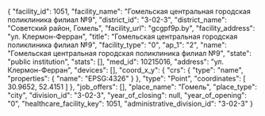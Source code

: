 {
    "facility_id": 1051,
    "facility_name": "Гомельская центральная городская поликлиника филиал №9",
    "district_id": "3-02-3",
    "district_name": "Советский район, Гомель",
    "facility_url": "gcgpf9p.by",
    "facility_address": "ул. Клермон-Ферран",
    "title": "Гомельская центральная городская поликлиника филиал №9",
    "facility_type": "0",
    "ap_1": "2",
    "name": "Гомельская центральная городская поликлиника филиал №9",
    "state": "public institution",
    "stats": [],
    "med_id": 10215016,
    "address": "ул. Клермон-Ферран",
    "devices": [],
    "coord_x_y": {
        "crs": {
            "type": "name",
            "properties": {
                "name": "EPSG:4326"
            }
        },
        "type": "Point",
        "coordinates": [
            30.9652,
            52.4151
        ]
    },
    "job_offers": [],
    "place_name": "Гомель",
    "place_type": "city",
    "division_id": "3-02-3",
    "year_of_closing": null,
    "year_of_opening": "0",
    "healthcare_facility_key": 1051,
    "administrative_division_id": "3-02-3"
}